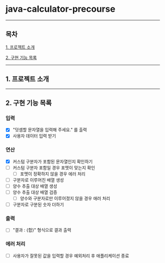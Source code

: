 # java-calculator-precourse

---

## 목차

[1. 프로젝트 소개](#1.-프로젝트-소개)

[2. 구현 기능 목록](#2.-구현-기능-목록)

---

## 1. 프로젝트 소개

---

## 2. 구현 기능 목록

### 입력

- [x] "덧셈할 문자열을 입력해 주세요." 를 출력
- [x] 사용자 데이터 입력 받기

### 연산

- [x] 커스텀 구분자가 포함된 문자열인지 확인하기
- [ ] 커스텀 구분자 포함일 경우 포멧이 맞는지 확인
    - [ ] 포멧이 정확하지 않을 경우 에러 처리
- [ ] 구분자로 이루어진 배열 생성
- [ ] 양수 추출 대상 배열 생성
- [ ] 양수 추출 대상 배열 검증
    - [ ] 양수와 구분자로만 이루어졌지 않을 경우 애러 처리

- [ ] 구분자로 구분된 숫자 더하기

### 출력

- [ ] "결과 : {합}" 형식으로 결과 출력

### 에러 처리

- [ ] 사용자가 잘못된 값을 입력할 경우 예외처리 후 애플리케이션 종료





